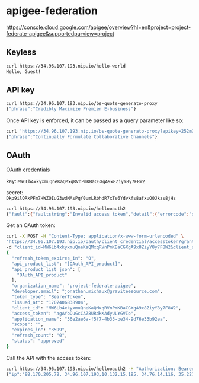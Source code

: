 # apigee-federation

https://console.cloud.google.com/apigee/overview?hl=en&project=project-federate-apigee&supportedpurview=project

## Keyless

```sh
curl https://34.96.107.193.nip.io/hello-world           
Hello, Guest!
```

## API key

```sh
curl https://34.96.107.193.nip.io/bs-quote-generato-proxy
{"phrase":"Credibly Maximize Premier E-business"}
```

Once API key is enforced, it can be passed as a query parameter like so: 

```sh
curl 'https://34.96.107.193.nip.io/bs-quote-generato-proxy?apikey=252mZs40eL8jFDhrjwmCl5eAkRK84uAvqAuMRcPqAQJOaaTy'
{"phrase":"Continually Formulate Collaborative Channels"}
```

## OAuth

OAuth credentials

key: `MW6Lb4xkyxmuQneKaQMxqRVnPmKBaCGXgA9x8ZiyY8y7F8W2`

secret: `Dkp9ilQRkPFm7HWZOIuG3wdMAsPqY0umLRbhdR7xTe6Ydvkfs8afxuO0Jkzs8jHs`

```sh
curl https://34.96.107.193.nip.io/hellooauth2            
{"fault":{"faultstring":"Invalid access token","detail":{"errorcode":"oauth.v2.InvalidAccessToken"}}
```
Get an OAuth token:

```sh
curl -X POST -H "Content-Type: application/x-www-form-urlencoded" \
"https://34.96.107.193.nip.io/oauth/client_credential/accesstoken?grant_type=client_credentials" \
-d "client_id=MW6Lb4xkyxmuQneKaQMxqRVnPmKBaCGXgA9x8ZiyY8y7F8W2&client_secret=Dkp9ilQRkPFm7HWZOIuG3wdMAsPqY0umLRbhdR7xTe6Ydvkfs8afxuO0Jkzs8jHs"
{
  "refresh_token_expires_in": "0",
  "api_product_list": "[OAuth_API_product]",
  "api_product_list_json": [
    "OAuth_API_product"
  ],
  "organization_name": "project-federate-apigee",
  "developer.email": "jonathan.michaux@graviteesource.com",
  "token_type": "BearerToken",
  "issued_at": "1707406838904",
  "client_id": "MW6Lb4xkyxmuQneKaQMxqRVnPmKBaCGXgA9x8ZiyY8y7F8W2",
  "access_token": "agAYoQuGcCAZ8URdkKAdyULYGVIo",
  "application_name": "36e2ae6a-f5f7-4b33-be34-9d76e33b92ea",
  "scope": "",
  "expires_in": "3599",
  "refresh_count": "0",
  "status": "approved"
}
```

Call the API with the access token: 

```sh
curl https://34.96.107.193.nip.io/hellooauth2 -H "Authorization: Bearer agAYoQuGcCAZ8URdkKAdyULYGVIo"
{"ip":"88.170.205.78, 34.96.107.193,10.132.15.195, 34.76.14.116, 35.227.194.212"}
```